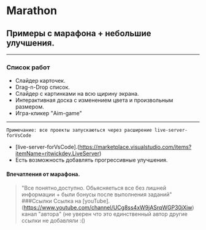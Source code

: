 # Marathon
## Примеры с марафона + небольшие улучшения.
***
### Список работ
- Слайдер карточек.
- Drag-n-Drop список.
- Слайдер с картинками на всю щирину экрана.
- Интерактивная доска с изменением цвета и произвольным размером.
- Игра-кликер "Aim-game"
***
```Примечание: все проекты запускаються через расширение live-server-forVsCode``` 
- [live-server-forVsCode].(https://marketplace.visualstudio.com/items?itemName=ritwickdey.LiveServer)
- Есть возможность добавлять прогрессивные улучшения.
#### Впечатления от марафона.
>"Все понятно,доступно. Обьясняеться все без лишней информации + были бонусы после выполнения заданий" 
###Ссылки 
Ссылка на [youTube].(https://www.youtube.com/channel/UCg8ss4xW9jASrqWGP30jXiw) канал "автора" (не уверен что это единственный автор другие ссылки не добавляли :() 
